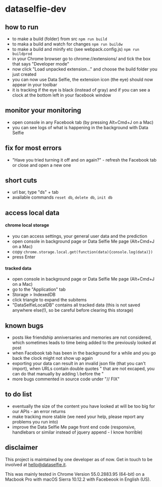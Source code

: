 # dataselfie-dev

## how to run

- to make a build (folder) from src ```npm run build```
- to maka a build and watch for changes ```npm run buildw```
- to make a build and minify etc (see webpack.config.js) ```npm run buildprod```
- in your Chrome browser go to chrome://extensions/ and tick the box that says "Developer mode"
- now click "Load unpacked extension..." and choose the build folder you just created
- you can now use Data Selfie, the extension icon (the eye) should now appear in your toolbar
- it is tracking if the eye is black (instead of gray) and if you can see a clock at the bottom left in your facebook window

## monitor your monitoring
- open console in any Facebook tab (by pressing Alt+Cmd+J on a Mac)
- you can see logs of what is happening in the background with Data Selfie

## fix for most errors
- "Have you tried turning it off and on again?" - refresh the Facebook tab or close and open a new one

## short cuts
- url bar, type "ds" + tab
- available commands ```reset db```, ```delete db```, ```init db```

## access local data

#### chrome local storage
- you can access settings, your general user data and the prediction
- open console in background page or Data Selfie Me page (Alt+Cmd+J on a Mac)
- copy ```chrome.storage.local.get(function(data){console.log(data)})```
- press Enter

#### tracked data
- open console in background page or Data Selfie Me page (Alt+Cmd+J on a Mac)
- go to the "Application" tab
- Storage > IndexedDB
- click triangle to expand the subitems
- "DataSelfieLocalDB" contains all tracked data (this is not saved anywhere else(!), so be careful before clearing this storage)

## known bugs
- posts like friendship anniversaries and memories are not considered, which sometimes leads to time being added to the previously looked at post
- when Facebook tab has been in the background for a while and you go back the clock might not show up again
- exporting your data can result in an invalid json file (that you can't import), when URLs contain double quotes " that are not excaped, you can do that manually by adding \ before the "
- more bugs commented in source code under "// FIX"

## to do list
- eventually the size of the content you have looked at will be too big for our APIs - an error returns
- make tracking more stable (we need your help, please report any problems you run into)
- improve the Data Selfie Me page front end code (responsive, handlebars or similar instead of jquery append - I know horrible)

## disclaimer

This project is maintained by one developer as of now. Get in touch to be involved at hello@dataselfie.it.

This was mainly tested in Chrome Version 55.0.2883.95 (64-bit) on a Macbook Pro with macOS Sierra 10.12.2 with Facebeook in English (US).